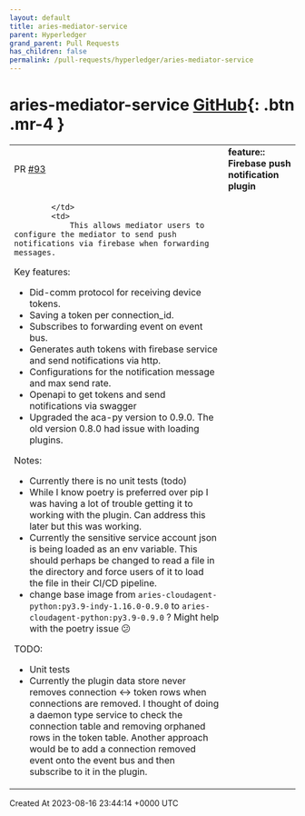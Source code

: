 ```yaml
---
layout: default
title: aries-mediator-service
parent: Hyperledger
grand_parent: Pull Requests
has_children: false
permalink: /pull-requests/hyperledger/aries-mediator-service
---
```


# aries-mediator-service <span class="fs-3 right-align">[GitHub](https://github.com/hyperledger/aries-mediator-service){: .btn .mr-4 }</span>


<div>
    <table>
        <tr>
            <td>
                PR <a href="https://github.com/hyperledger/aries-mediator-service/pull/93" class=".btn">#93</a>
            </td>
            <td>
                <b>
                    feature:: Firebase push notification plugin
                </b>
            </td>
        </tr>
        <tr>
            <td>
                
            </td>
            <td>
                This allows mediator users to configure the mediator to send push notifications via firebase when forwarding messages.

Key features:

- Did-comm protocol for receiving device tokens.
- Saving a token per connection_id.
- Subscribes to forwarding event on event bus.
- Generates auth tokens with firebase service and send notifications via http.
- Configurations for the notification message and max send rate.
- Openapi to get tokens and send notifications via swagger
- Upgraded the aca-py version to 0.9.0. The old version 0.8.0 had issue with loading plugins.

Notes:
- Currently there is no unit tests (todo)
- While I know poetry is preferred over pip I was having a lot of trouble getting it to working with the plugin. Can address this later but this was working.
- Currently the sensitive service account json is being loaded as an env variable. This should perhaps be changed to read a file in the directory and force users of it to load the file in their CI/CD pipeline.
- change base image from `aries-cloudagent-python:py3.9-indy-1.16.0-0.9.0` to `aries-cloudagent-python:py3.9-0.9.0` ? Might help with the poetry issue :confused:

TODO: 
- Unit tests
- Currently the plugin data store never removes connection <-> token rows when connections are removed. I thought of doing a daemon type service to check the connection table and removing orphaned rows in the token table. Another approach would be to add a connection removed event onto the event bus and then subscribe to it in the plugin. 
            </td>
        </tr>
    </table>
    <div class="right-align">
        Created At 2023-08-16 23:44:14 +0000 UTC
    </div>
</div>

